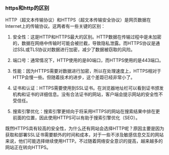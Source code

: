 ### https和http的区别

HTTP（超文本传输协议）和HTTPS（超文本传输安全协议）是网页数据在Internet上的传输协议。这两者有一些关键的区别：

1. 安全性：这是HTTP和HTTPS最大的区别。HTTP数据在传输过程中是未加密的，数据在网络中传输时可能会被拦截，导致隐私泄露。而HTTPS协议是通过SSL或TLS协议对数据进行加密，减少了数据被窃取的风险。

2. 端口号：通常情况下，HTTP使用的是80端口，而HTTPS使用的是443端口。

3. 性能：因为HTTPS需要对数据进行加密，所以在处理速度上，HTTPS相对于HTTP会慢一些。但随着技术的进步，这个差距已经非常小了。

4. 证书和认证：HTTPS需要使用到SSL证书。在浏览器地址栏可以看到证书颁发机构和证书的详细信息。没有合法证书的网站，客户端会提示网站的安全性不受信任。

5. 搜索引擎优化：搜索引擎更倾向于将采用HTTPS的网站在搜索结果中排在更前面的位置，因此使用HTTPS可以有助于搜索引擎优化（SEO）。

既然HTTPS具有较高的安全性，为什么还有网站会选择HTTP呢？原因主要是因为获取和部署SSL证书需要额外的时间和成本，对于一些不涉及敏感信息交互的网站来说，他们可能选择继续使用HTTP。不过随着网络安全意识的提高，越来越多的网站正在转向HTTPS。